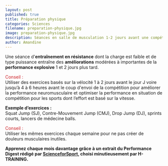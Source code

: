 ```yaml
---
layout: post
published: true
title: Préparation physique
categories: Sciences
filename: preparation-physique.jpg
image: preparation-physique.jpg
description: Séances en salle de musculation 1-2 jours avant une compétition &#58; Est-ce qu'elles fonctionnent ?
author: Amandine
---
```


Une séance d'<strong>entraînement en résistance</strong> dont la charge est faible  et de type puissance entraîne des <strong>améliorations</strong> modérées à importantes de la <strong>performance explosive</strong> 1 et 2 jours plus tard.

<span style="color: #cc2127;">Conseil :</span><br>
Utiliser des exercices basés sur la vélocité 1 à 2 jours avant le jour J voire jusqu’à 4 à 6 heures avant le coup d'envoi de la compétition pour améliorer la performance neuromusculaire et optimiser la performance en situation de compétition pour les sports dont l’effort est basé sur la vitesse.

<strong>Exemple d’exercices :</strong><br>
Squat Jump (SJ), Contre-Mouvement Jump (CMJ), Drop Jump (DJ), sprints courts, lancers de médecine balls.

<span style="color: #cc2127;">Conseil :</span><br>
Utiliser les mêmes exercices chaque semaine pour ne pas créer de douleurs musculaires inutiles.

<strong>Apprenez chaque mois davantage grâce à un extrait du Performance Digest rédigé par <a href="https://www.scienceforsport.com/" target="_blank">ScienceforSport</a>, choisi minutieusement par H-TRAINING.</strong>
